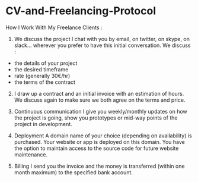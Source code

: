 # CV-and-Freelancing-Protocol
How I Work With My Freelance Clients :

1. We discuss the project
I chat with you by email, on twitter, on skype, on slack... wherever you prefer to have this initial conversation. 
We discuss :
- the details of your project
- the desired timeframe
- rate (generally 30€/hr)
- the terms of the contract

2. I draw up a contract and an initial invoice with an estimation of hours. 
We discuss again to make sure we both agree on the terms and price. 

3. Continuous communication
I give you weekly/monthly updates on how the project is going, show you prototypes or mid-way 
points of the project in development.

4. Deployment 
A domain name of your choice (depending on availability) is purchased. 
Your website or app is deployed on this domain. 
You have the option to maintain access to the source code for future website maintenance.

5. Billing
I send you the invoice and the money is transferred (within one month maximum) to the specified bank account.
